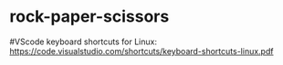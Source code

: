 # rock-paper-scissors

#VScode keyboard shortcuts for Linux: https://code.visualstudio.com/shortcuts/keyboard-shortcuts-linux.pdf



